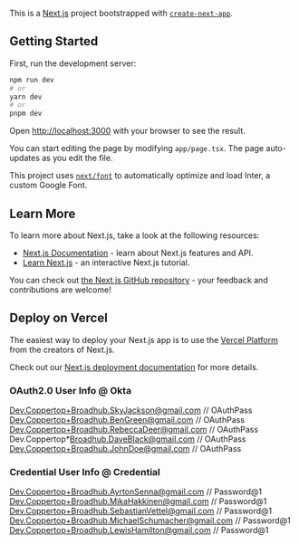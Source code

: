 This is a [Next.js](https://nextjs.org/) project bootstrapped with [`create-next-app`](https://github.com/vercel/next.js/tree/canary/packages/create-next-app).

## Getting Started

First, run the development server:

```bash
npm run dev
# or
yarn dev
# or
pnpm dev
```

Open [http://localhost:3000](http://localhost:3000) with your browser to see the result.

You can start editing the page by modifying `app/page.tsx`. The page auto-updates as you edit the file.

This project uses [`next/font`](https://nextjs.org/docs/basic-features/font-optimization) to automatically optimize and load Inter, a custom Google Font.

## Learn More

To learn more about Next.js, take a look at the following resources:

- [Next.js Documentation](https://nextjs.org/docs) - learn about Next.js features and API.
- [Learn Next.js](https://nextjs.org/learn) - an interactive Next.js tutorial.

You can check out [the Next.js GitHub repository](https://github.com/vercel/next.js/) - your feedback and contributions are welcome!

## Deploy on Vercel

The easiest way to deploy your Next.js app is to use the [Vercel Platform](https://vercel.com/new?utm_medium=default-template&filter=next.js&utm_source=create-next-app&utm_campaign=create-next-app-readme) from the creators of Next.js.

Check out our [Next.js deployment documentation](https://nextjs.org/docs/deployment) for more details.


### OAuth2.0 User Info @ Okta 
  Dev.Coppertop+Broadhub.SkyJackson@gmail.com // OAuthPass
  Dev.Coppertop+Broadhub.BenGreen@gmail.com // OAuthPass
  Dev.Coppertop+Broadhub.RebeccaDeer@gmaiI.com // OAuthPass
  Dev.Coppertop*Broadhub.DaveBIack@gmaiI.com // OAuthPass
  Dev.Coppertop+Broadhub.JohnDoe@gmail.com // OAuthPass

  ### Credential User Info @ Credential 
  Dev.Coppertop+Broadhub.AyrtonSenna@gmail.com // Password@1
  Dev.Coppertop+Broadhub.MikaHakkinen@gmail.com // Password@1
  Dev.Coppertop+Broadhub.SebastianVettel@gmaiI.com // Password@1
  Dev.Coppertop+Broadhub.MichaelSchumacher@gmaiI.com // Password@1
  Dev.Coppertop+Broadhub.LewisHamilton@gmail.com // Password@1
